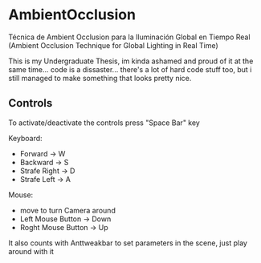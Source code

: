 # AmbientOcclusion
Técnica de Ambient Occlusion para la Iluminación Global en Tiempo Real
(Ambient Occlusion Technique for Global Lighting in Real Time)

This is my Undergraduate Thesis, im kinda ashamed and proud of it at the same time... code is a dissaster... there's a lot of hard code stuff too, but i still managed to make something that looks pretty nice.

<h2>Controls</h2>
<p>To activate/deactivate the controls press "Space Bar" key</p>

<p>Keyboard:</p>
<ul>
<li>Forward -> W</li>
<li>Backward -> S</li>
<li>Strafe Right -> D</li>
<li>Strafe Left -> A</li>
</ul>

<p>Mouse:</p>
<ul>
<li>move to turn Camera around</li>
<li>Left Mouse Button -> Down</li>
<li>Roght Mouse Button -> Up</li>
</ul>

<p>It also counts with Anttweakbar to set parameters in the scene, just play around with it</p>


